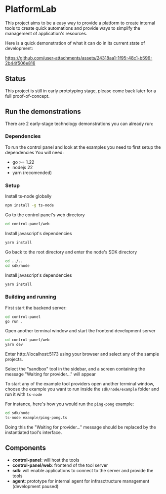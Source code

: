 # PlatformLab

This project aims to be a easy way to provide a platform to create internal tools to create quick automations and provide ways to simplify the management of application's resources.

Here is a quick demonstration of what it can do in its current state of development:



https://github.com/user-attachments/assets/24318aa1-1f95-48c1-b596-2b44f506e816




## Status 
This project is still in early prototyping stage, please come back later for a full proof-of-concept.


## Run the demonstrations
There are 2 early-stage technology demonstrations you can already run:

### Dependencies
To run the control panel and look at the examples you need to first setup the dependencies
You will need:
 - go >= 1.22
 - nodejs 22
 - yarn (recomended)

### Setup

Install ts-node globally
```bash
npm install -g ts-node
```

Go to the control panel's web directory
```bash
cd control-panel/web
```

Install javascript's dependencies
```bash
yarn install
```

Go back to the root directory and enter the node's SDK directory
```bash
cd ../..
cd sdk/node
```

Install javascript's dependencies
```bash
yarn install
```

### Building and running

First start the backend server:
```bash
cd control-panel
go run .
```

Open another terminal window and start the frontend development server
```bash
cd control-panel/web
yarn dev
```

Enter http://localhost:5173 using your browser and select any of the sample projects.

Select the "sandbox" tool in the sidebar, and a screen containing the message "Waiting for provider..." will appear

To start any of the example tool providers open another terminal window, choose the example you want to run inside the `sdk/node/example` folder and run it with `ts-node`

For instance, here's how you would run the `ping-pong` example:
```bash
cd sdk/node
ts-node example/ping-pong.ts 
```

Doing this the "Waiting for provider..." message should be replaced by the instantiated tool's interface. 

## Components
 - **control-panel**: will host the tools
 - **control-panel/web**: frontend of the tool server
 - **sdk**: will enable applications to connect to the server and provide the tools
 - **agent**: prototype for internal agent for infrasctructure management (development paused)
